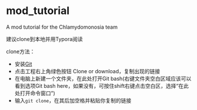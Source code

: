 # mod_tutorial
A mod tutorial for the Chlamydomonosia team  

建议clone到本地并用Typora阅读

clone方法：

* 安装[Git](https://gitforwindows.org/)
* 点击工程右上角绿色按钮 Clone or download，复制出现的链接
* 在电脑上新建一个文件夹，在此处打开Git bash(右键文件夹空白区域应该可以看到选项Git bash here，如果没有，可按住shift右键点击空白区，选择“在此处打开命令窗口”)
* 输入`git clone`，在其后加空格并粘贴你复制的链接